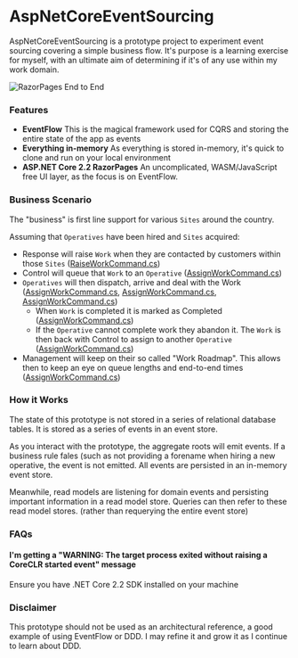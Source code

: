 # AspNetCoreEventSourcing

AspNetCoreEventSourcing is a prototype project to experiment event sourcing covering a simple business flow. It's purpose is a learning exercise for myself, with an ultimate aim of determining if it's of any use within my work domain.



![RazorPages End to End](docs/aspnet2.gif)


### Features

* **EventFlow** This is the magical framework used for CQRS and storing the entire state of the app as events
* **Everything in-memory** As everything is stored in-memory, it's quick to clone and run on your local environment
* **ASP.NET Core 2.2 RazorPages** An uncomplicated, WASM/JavaScript free UI layer, as the focus is on EventFlow.

### Business Scenario

The "business" is first line support for various `Sites` around the country. 

Assuming that `Operatives` have been hired and `Sites` acquired:

* Response will raise `Work` when they are contacted by customers within those `Sites` ([RaiseWorkCommand.cs](RaiseWorkCommand.cs))
* Control will queue that `Work` to an `Operative` ([AssignWorkCommand.cs](AssignWorkCommand.cs))
* `Operatives` will then dispatch, arrive and deal with the Work ([AssignWorkCommand.cs](AssignWorkCommand.cs), [AssignWorkCommand.cs](AssignWorkCommand.cs), [AssignWorkCommand.cs](AssignWorkCommand.cs))
  * When `Work` is completed it is marked as Completed ([AssignWorkCommand.cs](AssignWorkCommand.cs))
  * If the `Operative` cannot complete work they abandon it. The `Work` is then back with Control to assign to another `Operative` ([AssignWorkCommand.cs](AssignWorkCommand.cs))
* Management will keep on their so called "Work Roadmap". This allows then to keep an eye on queue lengths and end-to-end times ([AssignWorkCommand.cs](AssignWorkCommand.cs))

### How it Works

The state of this prototype is not stored in a series of relational database tables. It is stored as a series of events in an event store. 

As you interact with the prototype, the aggregate roots will emit events. If a business rule fales (such as not providing a forename when hiring a new operative, the event is not emitted. All events are persisted in an in-memory event store.

Meanwhile, read models are listening for domain events and persisting important information in a read model store. Queries can then refer to these read model stores. (rather than requerying the entire event store)

### FAQs

#### I'm getting a "WARNING: The target process exited without raising a CoreCLR started event" message
Ensure you have .NET Core 2.2 SDK installed on your machine

### Disclaimer

This prototype should not be used as an architectural reference, a good example of using EventFlow or DDD. I may refine it and grow it as I continue to learn about DDD.
